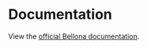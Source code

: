# Documentation

View the [official Bellona documentation](https://jlwalkerlg.github.io/bellona-docs/).
